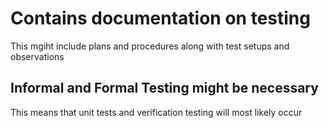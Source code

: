 # Contains documentation on testing

This mgiht include plans and procedures along with test setups and observations

## Informal and Formal Testing might be necessary

This means that unit tests and verification testing will most likely occur
